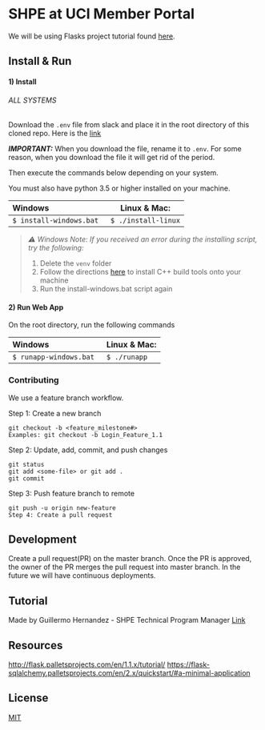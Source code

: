 # SHPE at UCI Member Portal

We will be using Flasks project tutorial found [here](http://flask.palletsprojects.com/en/1.1.x/tutorial/).

## Install & Run

#### 1) Install

###### ALL SYSTEMS
Download the ```.env``` file from slack and place it in the root directory of this cloned repo. Here is the [link](https://shpetechcommittee.slack.com/archives/C011D0TD154/p1586063096000300)

***IMPORTANT:*** When you download the file, rename it to ```.env```. For some reason, when you download the file it will get rid of the period.

Then execute the commands below depending on your system.

You must also have python 3.5 or higher installed on your machine. 


| Windows                         | Linux & Mac:             |
|:------------------------------- | -------------------------|
|```$ install-windows.bat ```     | ```$ ./install-linux```  |

> _⚠️ Windows Note: If you received an error during the installing script, try the following:_
> 1. Delete the ```venv``` folder
> 2. Follow the directions [here](https://pycryptodome.readthedocs.io/en/latest/src/installation.html#windows-from-sources-python-3-5-and-newer) to install C++ build tools onto your machine
> 3. Run the install-windows.bat script again


#### 2) Run Web App

On the root directory, run the following commands

| Windows                        | Linux & Mac:             |
|:-------------------------------| -------------------------|
|```$ runapp-windows.bat ```     | ```$ ./runapp```  |


### Contributing

We use a feature branch workflow.

Step 1: Create a new branch

```
git checkout -b <feature_milestone#>
Examples: git checkout -b Login_Feature_1.1
```

Step 2: Update, add, commit, and push changes

```
git status
git add <some-file> or git add .
git commit
```

Step 3: Push feature branch to remote

```
git push -u origin new-feature
Step 4: Create a pull request
```

## Development

Create a pull request(PR) on the master branch.
Once the PR is approved, the owner of the PR merges the pull request into master branch.
In the future we will have continuous deployments.

## Tutorial

Made by Guillermo Hernandez - SHPE Technical Program Manager
[Link](https://www.youtube.com/watch?v=T0Ml5WnQbJY&feature=youtu.be)

## Resources
http://flask.palletsprojects.com/en/1.1.x/tutorial/
https://flask-sqlalchemy.palletsprojects.com/en/2.x/quickstart/#a-minimal-application


## License

[MIT](https://choosealicense.com/licenses/mit/)
